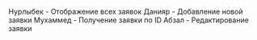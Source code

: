 Нурлыбек - Отображение всех заявок
Данияр - Добавление новой заявки
Мухаммед - Получение заявки по ID
Абзал - Редактирование заявки
